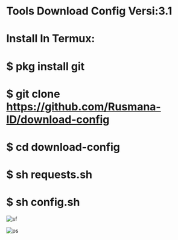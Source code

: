 
# Tools Download Config Versi:3.1
# Install In Termux:



# $ pkg install git
# $ git clone https://github.com/Rusmana-ID/download-config
# $ cd download-config
# $ sh requests.sh
# $ sh config.sh
![sf](https://user-images.githubusercontent.com/41493567/62817931-2b948c00-bb3f-11e9-9567-b647b81bce7a.png)

![ps](https://user-images.githubusercontent.com/41493567/62817926-0a33a000-bb3f-11e9-9f94-10e7d31f8c37.png)

